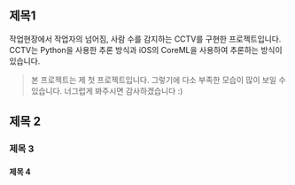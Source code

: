 ## 제목1
작업현장에서 작업자의 넘어짐, 사람 수를 감지하는 CCTV를 구현한 프로젝트입니다. 
CCTV는 Python을 사용한 추론 방식과 iOS의 CoreML을 사용하여 추론하는 방식이 있습니다.
> 본 프로젝트는 제 첫 프로젝트입니다. 그렇기에 다소 부족한 모습이 많이 보일 수 있습니다.
> 너그럽게 봐주시면 감사하겠습니다 :)

## 제목 2
### 제목 3
#### 제목 4
